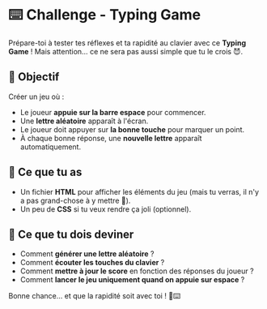 # ⌨️ Challenge - Typing Game

Prépare-toi à tester tes réflexes et ta rapidité au clavier avec ce **Typing Game** ! Mais attention… ce ne sera pas aussi simple que tu le crois 😈.

## 🎯 Objectif

Créer un jeu où :

- Le joueur **appuie sur la barre espace** pour commencer.
- Une **lettre aléatoire** apparaît à l'écran.
- Le joueur doit appuyer sur **la bonne touche** pour marquer un point.
- À chaque bonne réponse, une **nouvelle lettre** apparaît automatiquement.

## 🔧 Ce que tu as

- Un fichier **HTML** pour afficher les éléments du jeu (mais tu verras, il n'y a pas grand-chose à y mettre 👀).
- Un peu de **CSS** si tu veux rendre ça joli (optionnel).

## 🤔 Ce que tu dois deviner

- Comment **générer une lettre aléatoire** ?
- Comment **écouter les touches du clavier** ?
- Comment **mettre à jour le score** en fonction des réponses du joueur ?
- Comment **lancer le jeu uniquement quand on appuie sur espace** ?

Bonne chance… et que la rapidité soit avec toi ! 🚀⌨️
